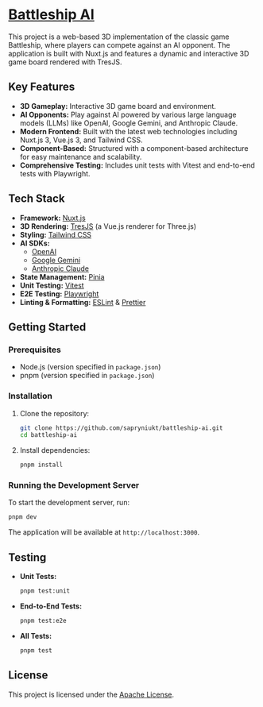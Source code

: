 # [Battleship AI](https://battleship-ai-snowy.vercel.app/)

This project is a web-based 3D implementation of the classic game Battleship, where players can compete against an AI opponent. The application is built with Nuxt.js and features a dynamic and interactive 3D game board rendered with TresJS.

## Key Features

- **3D Gameplay:** Interactive 3D game board and environment.
- **AI Opponents:** Play against AI powered by various large language models (LLMs) like OpenAI, Google Gemini, and Anthropic Claude.
- **Modern Frontend:** Built with the latest web technologies including Nuxt.js 3, Vue.js 3, and Tailwind CSS.
- **Component-Based:** Structured with a component-based architecture for easy maintenance and scalability.
- **Comprehensive Testing:** Includes unit tests with Vitest and end-to-end tests with Playwright.

## Tech Stack

- **Framework:** [Nuxt.js](https://nuxt.com/)
- **3D Rendering:** [TresJS](https://tresjs.org/) (a Vue.js renderer for Three.js)
- **Styling:** [Tailwind CSS](https://tailwindcss.com/)
- **AI SDKs:**
  - [OpenAI](https://www.npmjs.com/package/openai)
  - [Google Gemini](https://www.npmjs.com/package/@google/genai)
  - [Anthropic Claude](https://www.npmjs.com/package/@anthropic-ai/sdk)
- **State Management:** [Pinia](https://pinia.vuejs.org/)
- **Unit Testing:** [Vitest](https://vitest.dev/)
- **E2E Testing:** [Playwright](https://playwright.dev/)
- **Linting & Formatting:** [ESLint](https://eslint.org/) & [Prettier](https://prettier.io/)

## Getting Started

### Prerequisites

- Node.js (version specified in `package.json`)
- pnpm (version specified in `package.json`)

### Installation

1. Clone the repository:

   ```bash
   git clone https://github.com/sapryniukt/battleship-ai.git
   cd battleship-ai
   ```

2. Install dependencies:
   ```bash
   pnpm install
   ```

### Running the Development Server

To start the development server, run:

```bash
pnpm dev
```

The application will be available at `http://localhost:3000`.

## Testing

- **Unit Tests:**

  ```bash
  pnpm test:unit
  ```

- **End-to-End Tests:**

  ```bash
  pnpm test:e2e
  ```

- **All Tests:**
  ```bash
  pnpm test
  ```

## License

This project is licensed under the [Apache License](LICENSE).
